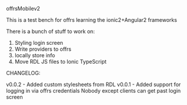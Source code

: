 offrsMobilev2


This is a test bench for offrs learning the ionic2+Angular2 frameworks

There is a bunch of stuff to work on:

1. Styling login screen
2. Write providers to offrs
3. locally store info
4. Move RDL JS files to Ionic TypeScript


CHANGELOG:

v0.0.2 - Added custom stylesheets from RDL
v0.0.1 - Added support for logging in via offrs credentials Nobody except clients can get past login screen